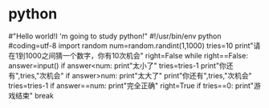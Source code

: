 # python
#"Hello world!I 'm going to study python!"
#!/usr/bin/env python
#coding=utf-8
import random
num=random.randint(1,1000)
tries=10
print"请在1到1000之间猜一个数字，你有10次机会"
right=False
while right==False:
    answer=input()
    if answer<num:
        print"太小了"
        tries=tries-1
        print"你还有",tries,"次机会"
    if answer>num:
        print"太大了"
        print"你还有",tries,"次机会"
        tries=tries-1
    if answer==num:
        print"完全正确"
        right=True
    if tries==0:
        print"游戏结束"
        break
